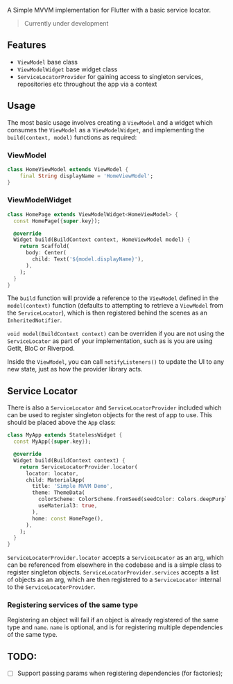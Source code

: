 A Simple MVVM implementation for Flutter with a basic service locator.

> Currently under development

## Features

- `ViewModel` base class
- `ViewModelWidget` base widget class
- `ServiceLocatorProvider` for gaining access to singleton services, repositories etc throughout the app via a context

## Usage

The most basic usage involves creating a `ViewModel` and a widget which consumes the `ViewModel` as a `ViewModelWidget`, and implementing the `build(context, model)` functions as required:

### ViewModel

```dart
class HomeViewModel extends ViewModel {
    final String displayName = 'HomeViewModel';
}
```

### ViewModelWidget

```dart
class HomePage extends ViewModelWidget<HomeViewModel> {
  const HomePage({super.key});

  @override
  Widget build(BuildContext context, HomeViewModel model) {
    return Scaffold(
      body: Center(
        child: Text('${model.displayName}'),
      ),
    );
  }
}
```

The `build` function will provide a reference to the `ViewModel` defined in the `model(context)` function (defaults to attempting to retrieve a `ViewModel` from the `ServiceLocator`), which is then registered behind the scenes as an `InheritedNotifier`.

`void model(BuildContext context)` can be overriden if you are not using the `ServiceLocator` as part of your implementation, such as is you are using GetIt, BloC or Riverpod.

Inside the `ViewModel`, you can call `notifyListeners()` to update the UI to any new state, just as how the provider library acts.

## Service Locator

There is also a `ServiceLocator` and `ServiceLocatorProvider` included which can be used to register singleton objects for the rest of app to use. This should be placed above the `App` class:

```dart
class MyApp extends StatelessWidget {
  const MyApp({super.key});

  @override
  Widget build(BuildContext context) {
    return ServiceLocatorProvider.locator(
      locator: locator,
      child: MaterialApp(
        title: 'Simple MVVM Demo',
        theme: ThemeData(
          colorScheme: ColorScheme.fromSeed(seedColor: Colors.deepPurple),
          useMaterial3: true,
        ),
        home: const HomePage(),
      ),
    );
  }
}
```

`ServiceLocatorProvider.locator` accepts a `ServiceLocator` as an arg, which can be referenced from elsewhere in the codebase and is a simple class to register singleton objects.
`ServiceLocatorProvider.services` accepts a list of objects as an arg, which are then registered to a `ServiceLocator` internal to the `ServiceLocatorProvider`.

### Registering services of the same type

Registering an object will fail if an object is already registered of the same type and `name`. `name` is optional, and is for registering multiple dependencies of the same type.

## TODO:

- [ ] Support passing params when registering dependencies (for factories);
